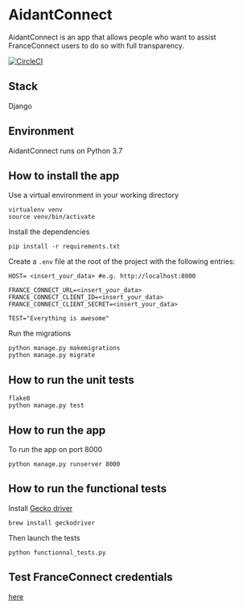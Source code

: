 # AidantConnect

AidantConnect is an app that allows people who want to assist FranceConnect users to do so with full transparency.

[![CircleCI](https://circleci.com/gh/betagouv/AidantConnect/tree/master.svg?style=svg)](https://circleci.com/gh/betagouv/AidantConnect/tree/master)


## Stack
Django

## Environment
AidantConnect runs on Python 3.7

## How to install the app

Use a virtual environment in your working directory

```
virtualenv venv
source venv/bin/activate
```

Install the dependencies

```
pip install -r requirements.txt
```

Create a `.env` file at the root of the project with the following entries:
```
HOST= <insert_your_data> #e.g. http://localhost:8000

FRANCE_CONNECT_URL=<insert_your_data>
FRANCE_CONNECT_CLIENT_ID=<insert_your_data>
FRANCE_CONNECT_CLIENT_SECRET=<insert_your_data>

TEST="Everything is awesome"
```

Run the migrations
```
python manage.py makemigrations
python manage.py migrate
```

## How to run the unit tests

```
flake8
python manage.py test
```
## How to run the app

To run the app on port 8000
```
python manage.py runserver 8000
```

## How to run the functional tests
Install [Gecko driver](https://github.com/mozilla/geckodriver/releases)

```
brew install geckodriver
```
Then launch the tests

```
python functionnal_tests.py 
```

## Test FranceConnect credentials
[here](https://github.com/france-connect/identity-provider-example/blob/master/database.csv)
